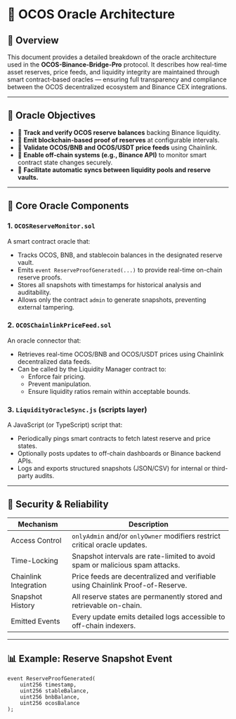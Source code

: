 # 🧠 OCOS Oracle Architecture

## 📌 Overview

This document provides a detailed breakdown of the oracle architecture used in the **OCOS-Binance-Bridge-Pro** protocol. It describes how real-time asset reserves, price feeds, and liquidity integrity are maintained through smart contract-based oracles — ensuring full transparency and compliance between the OCOS decentralized ecosystem and Binance CEX integrations.

---

## 🧭 Oracle Objectives

- 🎯 **Track and verify OCOS reserve balances** backing Binance liquidity.
- 🎯 **Emit blockchain-based proof of reserves** at configurable intervals.
- 🎯 **Validate OCOS/BNB and OCOS/USDT price feeds** using Chainlink.
- 🎯 **Enable off-chain systems (e.g., Binance API)** to monitor smart contract state changes securely.
- 🎯 **Facilitate automatic syncs between liquidity pools and reserve vaults.**

---

## 🧱 Core Oracle Components

### 1. `OCOSReserveMonitor.sol`
A smart contract oracle that:
- Tracks OCOS, BNB, and stablecoin balances in the designated reserve vault.
- Emits `event ReserveProofGenerated(...)` to provide real-time on-chain reserve proofs.
- Stores all snapshots with timestamps for historical analysis and auditability.
- Allows only the contract `admin` to generate snapshots, preventing external tampering.

### 2. `OCOSChainlinkPriceFeed.sol`
An oracle connector that:
- Retrieves real-time OCOS/BNB and OCOS/USDT prices using Chainlink decentralized data feeds.
- Can be called by the Liquidity Manager contract to:
  - Enforce fair pricing.
  - Prevent manipulation.
  - Ensure liquidity ratios remain within acceptable bounds.

### 3. `LiquidityOracleSync.js` (scripts layer)
A JavaScript (or TypeScript) script that:
- Periodically pings smart contracts to fetch latest reserve and price states.
- Optionally posts updates to off-chain dashboards or Binance backend APIs.
- Logs and exports structured snapshots (JSON/CSV) for internal or third-party audits.

---

## 🔐 Security & Reliability

| Mechanism             | Description                                                                 |
|-----------------------|-----------------------------------------------------------------------------|
| Access Control        | `onlyAdmin` and/or `onlyOwner` modifiers restrict critical oracle updates. |
| Time-Locking          | Snapshot intervals are rate-limited to avoid spam or malicious spam attacks. |
| Chainlink Integration | Price feeds are decentralized and verifiable using Chainlink Proof-of-Reserve. |
| Snapshot History      | All reserve states are permanently stored and retrievable on-chain.         |
| Emitted Events        | Every update emits detailed logs accessible to off-chain indexers.          |

---

## 📊 Example: Reserve Snapshot Event

```solidity
event ReserveProofGenerated(
    uint256 timestamp,
    uint256 stableBalance,
    uint256 bnbBalance,
    uint256 ocosBalance
);
